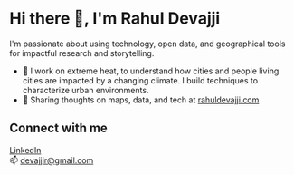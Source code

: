 # Hi there 👋, I'm Rahul Devajji

I'm passionate about using technology, open data, and geographical tools for impactful research and storytelling.

- 🔭 I work on extreme heat, to understand how cities and people living cities are impacted by a changing climate. I build techniques to characterize urban environments.
- 📝 Sharing thoughts on maps, data, and tech at [rahuldevajji.com](https://rahuldevajji.com/)

## Connect with me
[LinkedIn](https://linkedin.com/in/rahul-devajji)  
📫 devajjir@gmail.com
